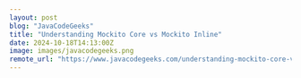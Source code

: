 ```yaml
---
layout: post
blog: "JavaCodeGeeks"
title: "Understanding Mockito Core vs Mockito Inline"
date: 2024-10-18T14:13:00Z
image: images/javacodegeeks.png
remote_url: "https://www.javacodegeeks.com/understanding-mockito-core-vs-mockito-inline.html"
---
```

